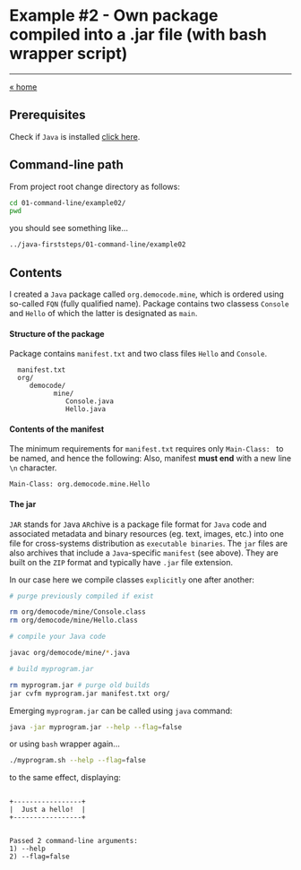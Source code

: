 # Example #2 - Own package compiled into a .jar file (with bash wrapper script)
---

[« home](../../README.md)

## Prerequisites

Check if `Java` is installed [click here](../../JAVA.md).

## Command-line path

From project root change directory as follows:

```bash
cd 01-command-line/example02/
pwd
```

you should see something like... 

```bash
../java-firststeps/01-command-line/example02
```
## Contents

I created a `Java` package called `org.democode.mine`, which is ordered using so-called `FQN` (fully qualified name).
Package contains two classess `Console` and `Hello` of which the latter is designated as `main`.
 
#### Structure of the package

Package contains `manifest.txt` and two class files `Hello` and `Console`.

```
  manifest.txt
  org/
     democode/
           mine/
              Console.java
              Hello.java
```

#### Contents of the manifest

The minimum requirements for `manifest.txt` requires only `Main-Class: ` to be named, and hence the following:
Also, manifest **must end** with a new line `\n` character.

```
Main-Class: org.democode.mine.Hello

```

#### The jar

`JAR` stands for `J`ava `AR`chive is a package file format for `Java` code and associated metadata and binary resources (eg. text, images, etc.) into one file for cross-systems distribution as `executable binaries`.
The `jar` files are also archives that include a `Java`-specific `manifest` (see above). 
They are built on the `ZIP` format and typically have `.jar` file extension.


In our case here we compile classes `explicitly` one after another:

```bash
# purge previously compiled if exist

rm org/democode/mine/Console.class
rm org/democode/mine/Hello.class

# compile your Java code

javac org/democode/mine/*.java

# build myprogram.jar 

rm myprogram.jar # purge old builds
jar cvfm myprogram.jar manifest.txt org/

```

Emerging `myprogram.jar` can be called using `java` command:

```bash
java -jar myprogram.jar --help --flag=false
```
or using `bash` wrapper again... 

```bash
./myprogram.sh --help --flag=false
```
to the same effect, displaying:

```

+-----------------+
|  Just a hello!  |
+-----------------+


Passed 2 command-line arguments: 
1) --help
2) --flag=false
```